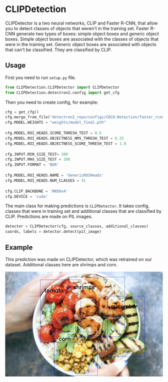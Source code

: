 # CLIPDetection

CLIPDetector is a two neural networks, CLIP and Faster R-CNN, that allow you to detect classes of objects that weren't in the training set. Faster R-CNN generate two types of boxes: simple object boxes and generic object boxes. Simple object boxes are associated with the classes of objects that were in the training set. Generic object boxes are associated with objects that can't be classified. They are classified by CLIP.

## Usage

First you need to run `setup.py` file.

```python
from CLIPDetection.CLIPDetector import CLIPDetector
from CLIPDetection.detectron2.config import get_cfg
```

Then you need to create config, for example:

```python
cfg = get_cfg()
cfg.merge_from_file("detectron2_repo/configs/COCO-Detection/faster_rcnn_R_50_FPN_3x.yaml")
cfg.MODEL.WEIGHTS = "weights/model_final.pth"

cfg.MODEL.ROI_HEADS.SCORE_THRESH_TEST = 0.5
cfg.MODEL.ROI_HEADS.OBJECTNESS_NMS_THRESH_TEST = 0.25
cfg.MODEL.ROI_HEADS.OBJECTNESS_SCORE_THRESH_TEST = 1.0

cfg.INPUT.MIN_SIZE_TEST= 300
cfg.INPUT.MAX_SIZE_TEST = 300
cfg.INPUT.FORMAT = 'BGR'

cfg.MODEL.ROI_HEADS.NAME = 'GenericROIHeads'
cfg.MODEL.ROI_HEADS.NUM_CLASSES = 41

cfg.CLIP_BACKBONE = 'RN50x4'
cfg.DEVICE = 'cuda'
```

The main class for making predictions is `CLIPDetector`. It takes config, classes that were in training set and additional classes that are classified by CLIP. Predictions are made on PIL images.


```python
detector = CLIPDetector(cfg, source_classes, additional_classes)
coords, labels = detector.detect(pil_image)
```

## Example

This prediction was made on CLIPDetector, which was retrained on our dataset. Additional classes here are shrimps and corn.

![Example](exapmle.jpeg)

